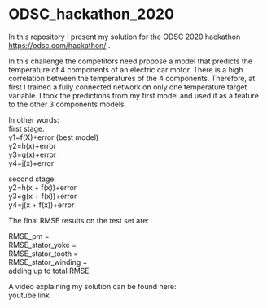 # ODSC_hackathon_2020

In this repository I present my solution for the ODSC 2020 hackathon https://odsc.com/hackathon/ .

In this challenge the competitors need propose a model that predicts the temperature of 4 components of an electric car motor. 
There is a high correlation between the temperatures of the 4 components. 
Therefore, at first I trained a fully connected network on only one temperature target variable. 
I took the predictions from my first model and used it as a feature to the other 3 components models.

In other words:   
first stage:   
y1=f(X)+error (best model)   
y2=h(x)+error   
y3=g(x)+error   
y4=j(x)+error   

second stage:   
y2=h(x + f(x))+error   
y3=g(x + f(x))+error   
y4=j(x + f(x))+error   


The final RMSE results on the test set are:   
 
 RMSE_pm =    
 RMSE_stator_yoke =    
 RMSE_stator_tooth =    
 RMSE_stator_winding =    
 adding up to  total RMSE

A video explaining my solution can be found here:   
youtube link
